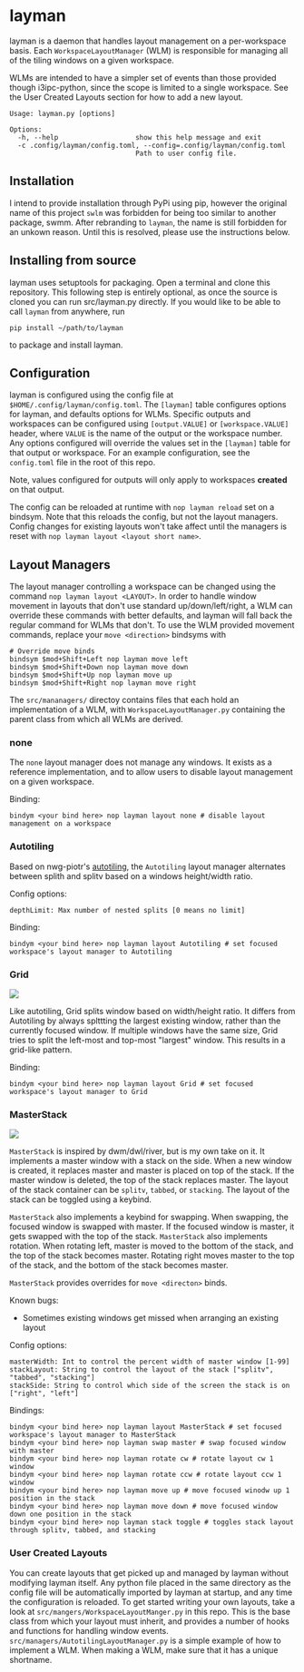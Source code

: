 # layman

layman is a daemon that handles layout management on a per-workspace basis. Each `WorkspaceLayoutManager` (WLM) is
responsible for managing all of the tiling windows on a given workspace. 

WLMs are intended to have a simpler set of events than those provided though i3ipc-python, since the scope is limited
to a single workspace. See the User Created Layouts section for how to add a new layout.

```
Usage: layman.py [options]

Options:
  -h, --help                   show this help message and exit
  -c .config/layman/config.toml, --config=.config/layman/config.toml
                               Path to user config file.
```

## Installation

I intend to provide installation through PyPi using pip, however the original name of this project `swlm` was forbidden for
being too similar to another package, swmm. After rebranding to `layman`, the name is still forbidden for an unkown reason.
Until this is resolved, please use the instructions below.

## Installing from source

layman uses setuptools for packaging. Open a terminal and clone this repository. This following step is entirely optional,
as once the source is cloned you can run src/layman.py directly. If you would like to be able to call `layman` from anywhere,
run
```
pip install ~/path/to/layman
```
to package and install layman.

## Configuration

layman is configured using the config file at `$HOME/.config/layman/config.toml`. The `[layman]` table configures
options for layman, and defaults options for WLMs. Specific outputs and workspaces can be configured using
`[output.VALUE]` or `[workspace.VALUE]` header, where `VALUE` is the name of the output or the workspace number.
Any options configured will override the values set in the `[layman]` table for that output or workspace. For an example
configuration, see the `config.toml` file in the root of this repo.

Note, values configured for outputs will only apply to workspaces **created** on that output.

The config can be reloaded at runtime with `nop layman reload` set on a bindsym. Note that this reloads the config, but
not the layout managers. Config changes for existing layouts won't take affect until the managers is reset with
`nop layman layout <layout short name>`.

## Layout Managers

The layout manager controlling a workspace can be changed using the command `nop layman layout <LAYOUT>`. In order to
handle window movement in layouts that don't use standard up/down/left/right, a WLM can override these commands with better
defaults, and layman will fall back the regular command for WLMs that don't. To use the WLM provided movement commands,
replace your `move <direction>` bindsyms with
```
# Override move binds
bindsym $mod+Shift+Left nop layman move left
bindsym $mod+Shift+Down nop layman move down
bindsym $mod+Shift+Up nop layman move up
bindsym $mod+Shift+Right nop layman move right
```

The `src/mananagers/` directoy contains files that each hold an implementation of a WLM, with `WorkspaceLayoutManager.py`
containing the parent class from which all WLMs are derived.

### none

The `none` layout manager does not manage any windows. It exists as a reference implementation, and to allow users
to disable layout management on a given workspace.

Binding:
```
bindym <your bind here> nop layman layout none # disable layout management on a workspace
```

### Autotiling

Based on nwg-piotr's [autotiling](https://github.com/nwg-piotr/autotiling/blob/master/autotiling/main.py),
the `Autotiling` layout manager alternates between splith and splitv based on a windows height/width ratio.

Config options:
```
depthLimit: Max number of nested splits [0 means no limit]
```

Binding:
```
bindym <your bind here> nop layman layout Autotiling # set focused workspace's layout manager to Autotiling
```

### Grid

![](docs/Grid.gif)

Like autotiling, Grid splits window based on width/height ratio. It differs from Autotiling by always splttting
the largest existing window, rather than the currently focused window. If multiple windows have the same size,
Grid tries to split the left-most and top-most "largest" window. This results in a grid-like pattern.

Binding:
```
bindym <your bind here> nop layman layout Grid # set focused workspace's layout manager to Grid
```
### MasterStack

![](docs/MasterStack.gif)

`MasterStack` is inspired by dwm/dwl/river, but is my own take on it. It implements a master window with a stack
on the side. When a new window is created, it replaces master and master is placed on top of the stack.
If the master window is deleted, the top of the stack replaces master. The layout of the stack container can be
`splitv`, `tabbed`, or `stacking`. The layout of the stack can be toggled using a keybind.

`MasterStack` also implements a keybind for swapping. When swapping, the focused window is swapped with master. If
the focused window is master, it gets swapped with the top of the stack. `MasterStack` also implements rotation.
When rotating left, master is moved to the bottom of the stack, and the top of the stack becomes master.
Rotating right moves master to the top of the stack, and the bottom of the stack becomes master.

`MasterStack` provides overrides for `move <directon>` binds. 

Known bugs:
-  Sometimes existing windows get missed when arranging an existing layout

Config options:
```
masterWidth: Int to control the percent width of master window [1-99]
stackLayout: String to control the layout of the stack ["splitv", "tabbed", "stacking"]
stackSide: String to control which side of the screen the stack is on ["right", "left"]
```

Bindings:
```
bindym <your bind here> nop layman layout MasterStack # set focused workspace's layout manager to MasterStack
bindym <your bind here> nop layman swap master # swap focused window with master
bindym <your bind here> nop layman rotate cw # rotate layout cw 1 window
bindym <your bind here> nop layman rotate ccw # rotate layout ccw 1 window
bindym <your bind here> nop layman move up # move focused winodw up 1 position in the stack
bindym <your bind here> nop layman move down # move focused window down one position in the stack
bindym <your bind here> nop layman stack toggle # toggles stack layout through splitv, tabbed, and stacking
```

### User Created Layouts

You can create layouts that get picked up and managed by layman without modifying layman itself. Any python file placed
in the same directory as the config file will be automatically imported by layman at startup, and any time the
configuration is reloaded. To get started writing your own layouts, take a look at `src/mangers/WorkspaceLayoutManger.py`
in this repo. This is the base class from which your layout must inherit, and provides a number of hooks and functions
for handling window events. `src/managers/AutotilingLayoutManager.py` is a simple example of how to implement a WLM.
When making a WLM, make sure that it has a unique shortname.
